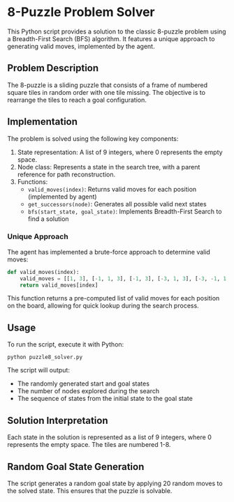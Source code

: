 # 8-Puzzle Problem Solver

This Python script provides a solution to the classic 8-puzzle problem using a Breadth-First Search (BFS) algorithm. It features a unique approach to generating valid moves, implemented by the agent.

## Problem Description

The 8-puzzle is a sliding puzzle that consists of a frame of numbered square tiles in random order with one tile missing. The objective is to rearrange the tiles to reach a goal configuration.

## Implementation

The problem is solved using the following key components:

1. State representation: A list of 9 integers, where 0 represents the empty space.
2. Node class: Represents a state in the search tree, with a parent reference for path reconstruction.
3. Functions:
   - `valid_moves(index)`: Returns valid moves for each position (implemented by agent)
   - `get_successors(node)`: Generates all possible valid next states
   - `bfs(start_state, goal_state)`: Implements Breadth-First Search to find a solution

### Unique Approach

The agent has implemented a brute-force approach to determine valid moves:

```python
def valid_moves(index):
    valid_moves = [[1, 3], [-1, 1, 3], [-1, 3], [-3, 1, 3], [-3, -1, 1, 3], [-3, -1, 3], [-3, 1], [-3, -1, 1], [-3, -1]]
    return valid_moves[index]
```

This function returns a pre-computed list of valid moves for each position on the board, allowing for quick lookup during the search process.

## Usage

To run the script, execute it with Python:

```
python puzzle8_solver.py
```

The script will output:
- The randomly generated start and goal states
- The number of nodes explored during the search
- The sequence of states from the initial state to the goal state

## Solution Interpretation

Each state in the solution is represented as a list of 9 integers, where 0 represents the empty space. The tiles are numbered 1-8.

## Random Goal State Generation

The script generates a random goal state by applying 20 random moves to the solved state. This ensures that the puzzle is solvable.
